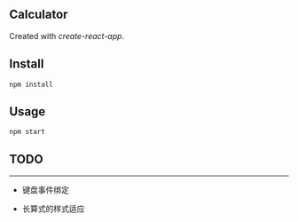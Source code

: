Calculator
---

Created with *create-react-app*.



Install
---

`npm install`



Usage
---

`npm start`

## TODO
---

- 键盘事件绑定

- 长算式的样式适应
